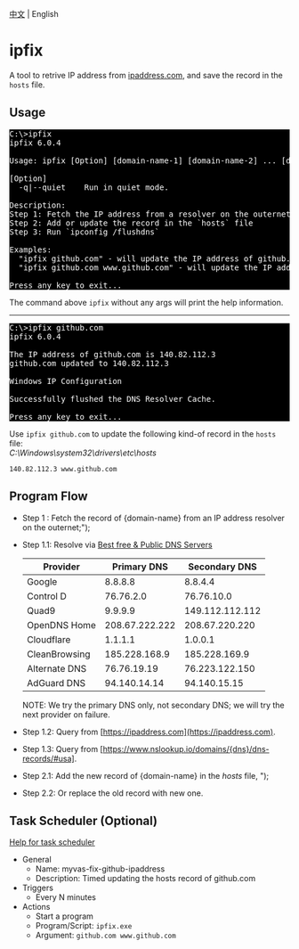 [中文](./README.md) | English

# ipfix
A tool to retrive IP address from [ipaddress.com](https://www.ipaddress.com), and save the record in the `hosts` file.

## Usage  
<pre style="background-color:black;color:white;">
C:\>ipfix
ipfix 6.0.4

Usage: ipfix [Option] [domain-name-1] [domain-name-2] ... [domain-name-n]

[Option]
  -q|--quiet    Run in quiet mode.

Description:
Step 1: Fetch the IP address from a resolver on the outernet;
Step 2: Add or update the record in the `hosts` file
Step 3: Run `ipconfig /flushdns`

Examples:
  "ipfix github.com" - will update the IP address of github.com in the `hosts` file.
  "ipfix github.com www.github.com" - will update the IP address of github.com and www.github.com in the `hosts` file.

Press any key to exit...
</pre>
The command above `ipfix` without any args will print the help information.

---

<pre style="background-color:black;color:white;">
C:\>ipfix github.com
ipfix 6.0.4

The IP address of github.com is 140.82.112.3
github.com updated to 140.82.112.3

Windows IP Configuration

Successfully flushed the DNS Resolver Cache.

Press any key to exit...
</pre>
Use `ipfix github.com` to update the following kind-of record in the `hosts` file:  
*C:\Windows\system32\drivers\etc\hosts*
```
140.82.112.3 www.github.com
```

## Program Flow
- Step 1  : Fetch the record of {domain-name} from an IP address resolver on the outernet;");
- Step 1.1: Resolve via [Best free & Public DNS Servers](https://www.lifewire.com/free-and-public-dns-servers-2626062)
    
    |Provider|Primary DNS|Secondary DNS|
    |-|-|-|
    |Google|	8.8.8.8|	8.8.4.4|
    |Control D|	76.76.2.0|	76.76.10.0|
    |Quad9|	9.9.9.9|	149.112.112.112|
    |OpenDNS Home|	208.67.222.222|	208.67.220.220|
    |Cloudflare|	1.1.1.1|	1.0.0.1|
    |CleanBrowsing|	185.228.168.9|	185.228.169.9|
    |Alternate DNS|	76.76.19.19|	76.223.122.150|
    |AdGuard DNS|	94.140.14.14| 94.140.15.15|
    
    NOTE: We try the primary DNS only, not secondary DNS; we will try the next provider on failure.
  
- Step 1.2: Query from [https://ipaddress.com](https://ipaddress.com).

- Step 1.3: Query from [https://www.nslookup.io/domains/{dns}/dns-records/#usa].

- Step 2.1: Add the new record of {domain-name} in the *hosts* file, ");
- Step 2.2: Or replace the old record with new one.

## Task Scheduler (Optional)
[Help for task scheduler](https://community.spiceworks.com/how_to/17736-run-powershell-scripts-from-task-scheduler)
- General
    - Name: myvas-fix-github-ipaddress
    - Description: Timed updating the hosts record of github.com
- Triggers
    - Every N minutes
- Actions
    - Start a program
    - Program/Script: `ipfix.exe`
    - Argument: `github.com www.github.com`
